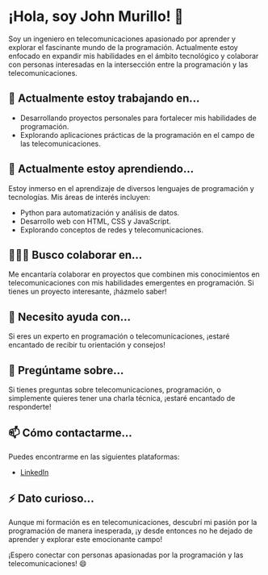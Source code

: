 # ¡Hola, soy John Murillo! 👋

Soy un ingeniero en telecomunicaciones apasionado por aprender y explorar el fascinante mundo de la programación. Actualmente estoy enfocado en expandir mis habilidades en el ámbito tecnológico y colaborar con personas interesadas en la intersección entre la programación y las telecomunicaciones.

## 🔭 Actualmente estoy trabajando en...

- Desarrollando proyectos personales para fortalecer mis habilidades de programación.
- Explorando aplicaciones prácticas de la programación en el campo de las telecomunicaciones.

## 🌱 Actualmente estoy aprendiendo...

Estoy inmerso en el aprendizaje de diversos lenguajes de programación y tecnologías. Mis áreas de interés incluyen:

- Python para automatización y análisis de datos.
- Desarrollo web con HTML, CSS y JavaScript.
- Explorando conceptos de redes y telecomunicaciones.

## 👨🏻‍💻 Busco colaborar en...

Me encantaría colaborar en proyectos que combinen mis conocimientos en telecomunicaciones con mis habilidades emergentes en programación. Si tienes un proyecto interesante, ¡házmelo saber!

## 🤔 Necesito ayuda con...

Si eres un experto en programación o telecomunicaciones, ¡estaré encantado de recibir tu orientación y consejos!

## 💬 Pregúntame sobre...

Si tienes preguntas sobre telecomunicaciones, programación, o simplemente quieres tener una charla técnica, ¡estaré encantado de responderte!

## 📫 Cómo contactarme...

Puedes encontrarme en las siguientes plataformas:

- [LinkedIn](www.linkedin.com/in/john-emanuel-murillo-morales)

## ⚡ Dato curioso...

Aunque mi formación es en telecomunicaciones, descubrí mi pasión por la programación de manera inesperada, ¡y desde entonces no he dejado de aprender y explorar este emocionante campo!

¡Espero conectar con personas apasionadas por la programación y las telecomunicaciones! 😄
